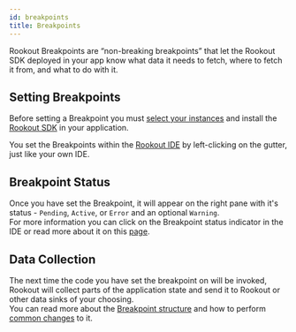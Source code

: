 ```yaml
---
id: breakpoints
title: Breakpoints
---
```


Rookout Breakpoints are “non-breaking breakpoints” that let the Rookout SDK deployed in your app know what data it needs to fetch, where to fetch it from, and what to do with it.  

## Setting Breakpoints

Before setting a Breakpoint you must [select your instances](debug-session-setup.md) and install the [Rookout SDK](sdk-setup.md) in your application.

You set the Breakpoints within the [Rookout IDE](https://app.rookout.com) by left-clicking on the gutter, just like your own IDE.  

## Breakpoint Status
Once you have set the Breakpoint, it will appear on the right pane with it's status - `Pending`, `Active`, or `Error` and an optional `Warning`.  
For more information you can click on the Breakpoint status indicator in the IDE or read more about it on this [page](breakpoints-status.md).  

## Data Collection

The next time the code you have set the breakpoint on will be invoked, Rookout will collect parts of the application state and send it to Rookout or other data sinks of your choosing.  
You can read more about the [Breakpoint structure](breakpoints-structure.md) and how to perform [common changes](breakpoints-tasks.md) to it.
